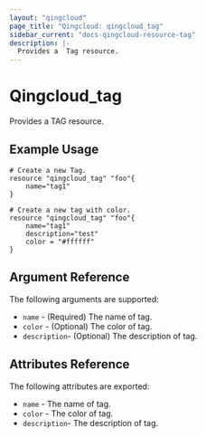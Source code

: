 ```yaml
---
layout: "qingcloud"
page_title: "Qingcloud: qingcloud_tag"
sidebar_current: "docs-qingcloud-resource-tag"
description: |-
  Provides a  Tag resource.
---
```


# Qingcloud\_tag

Provides a  TAG resource.

## Example Usage

```
# Create a new Tag.
resource "qingcloud_tag" "foo"{
	name="tag1"
}
```
```
# Create a new tag with color.
resource "qingcloud_tag" "foo"{
	name="tag1"
	description="test"
	color = "#ffffff"
}
```
## Argument Reference

The following arguments are supported:

* `name` - (Required) The name of tag.
* `color` - (Optional) The color of tag.
* `description`- (Optional) The description of tag.

## Attributes Reference

The following attributes are exported:
* `name` - The name of tag.
* `color` - The color of tag.
* `description`- The description of tag.
